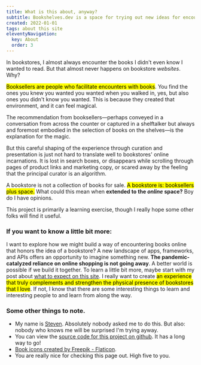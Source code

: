 ```yaml
---
title: What is this about, anyway?
subtitle: Bookshelves.dev is a space for trying out new ideas for encountering books online.
created: 2022-01-01
tags: about this site
eleventyNavigation:
  key: About
  order: 3
---
```


In bookstores, I almost always encounter the books I didn't even know I wanted to read. But that almost never happens on bookstore *websites*. Why?

<mark class="bg-amber-100">Booksellers are people who facilitate encounters with books</mark>. You find the ones you knew you wanted you wanted when you walked in, yes, but also ones you didn't know you wanted. This is because they created that environment, and it can feel magical. 

The recommendation from booksellers—perhaps conveyed in a conversation from across the counter or captured in a shelftalker but always and foremost embodied in the selection of books on the shelves—is the explanation for the magic.

But this careful shaping of the experience through curation and presentation is just not hard to translate well to bookstores' online incarnations. It is lost in search boxes, or disappears while scrolling through pages of product links and marketing copy, or scared away by the feeling that the principal curator is an algorithm. 

A bookstore is not a collection of books for sale. <mark class="bg-amber-100">A bookstore is: booksellers plus space.</mark> What could this mean when **extended to the _online_ space?** Boy do I have opinions.

This project is primarily a learning exercise, though I really hope some other folks will find it useful.

### If you want to know a little bit more:

I want to explore how we might build a way of encountering books online that honors the idea of a bookstore? A new landscape of apps, frameworks, and APIs offers an opportunity to imagine something new. **The pandemic-catalyzed reliance on online shopping is not going away**. A better world is possible if we build it together. To learn a little bit more, maybe start with my post about [what to expect on this site](http://localhost:8080/what-to-expect/). I really want to create <mark class="bg-amber-100">an experience that truly complements and strengthen the physical presence of bookstores that I love</mark>. If not, I know that there are some interesting things to learn and interesting people to and learn from along the way.

### Some other things to note.
- My name is [Steven](https://stevenpate.com/). Absolutely nobody asked me to do this.  But also: nobody who knows me will be surprised I'm trying ayway.
- You can view the <a href="https://github.com/StevenPate/bookshelves.dev/">source code for this project on github</a>. It has a long way to go! 
- <a href="https://www.flaticon.com/free-icons/book" title="book icons">Book icons created by Freepik - Flaticon</a>.
- You are really nice for checking this page out. High five to you.